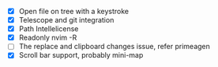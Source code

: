- [x] Open file on tree with a keystroke
- [x] Telescope and git integration
- [x] Path Intellelicense
- [x] Readonly nvim -R
- [ ] The replace and clipboard changes issue, refer primeagen
- [x] Scroll bar support, probably mini-map
